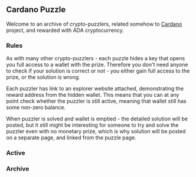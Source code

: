 ## Cardano Puzzle

Welcome to an archive of crypto-puzzlers, related somehow to [Cardano](https://cardanowiki.info) project, and rewarded with ADA cryptocurrency.

### Rules

As with many other crypto-puzzlers - each puzzle hides a key that opens you full access to a wallet with the prize. Therefore you don't need anyone to check if your solution is correct or not - you either gain full access to the prize, or the solution is wrong.

Each puzzler has link to an explorer website attached, demonstrating the reward address from the hidden wallet. This means that you can at any point check whether the puzzler is still active, meaning that wallet still has some non-zero balance.

When puzzler is solved and wallet is emptied - the detailed solution will be posted, but it still might be interesting for someone to try and solve the puzzler even with no monetary prize, which is why solution will be posted on a separate page, and linked from the puzzle page.

### Active

### Archive
